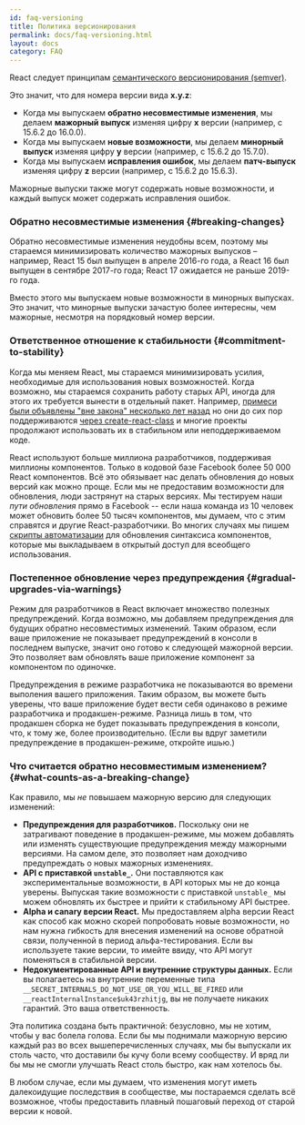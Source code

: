 ```yaml
---
id: faq-versioning
title: Политика версионирования
permalink: docs/faq-versioning.html
layout: docs
category: FAQ
---
```


React следует принципам [семантического версионирования (semver)](https://semver.org/lang/ru/).

Это значит, что для номера версии вида **x.y.z**:

* Когда мы выпускаем **обратно несовместимые изменения**, мы делаем **мажорный выпуск** изменяя цифру **x** версии  (например, с 15.6.2 до 16.0.0).
* Когда мы выпускаем **новые возможности**, мы делаем **минорный выпуск** изменяя цифру **y** версии (например, с 15.6.2 до 15.7.0).
* Когда мы выпускаем **исправления ошибок**, мы делаем **патч-выпуск** изменяя цифру **z** версии (например, с 15.6.2 до 15.6.3).

Мажорные выпуски также могут содержать новые возможности, и каждый выпуск может содержать исправления ошибок.

### Обратно несовместимые изменения {#breaking-changes}

Обратно несовместимые изменения неудобны всем, поэтому мы стараемся минимизировать количество мажорных выпусков – например, React 15 был выпущен в апреле 2016-го года, а React 16 был выпущен в сентябре 2017-го года; React 17 ожидается не раньше 2019-го года.

Вместо этого мы выпускаем новые возможности в минорных выпусках. Это значит, что минорные выпуски зачастую более интересны, чем мажорные, несмотря на порядковый номер версии.

### Ответственное отношение к стабильности {#commitment-to-stability}

Когда мы меняем React, мы стараемся минимизировать усилия, необходимые для использования новых возможностей. Когда возможно, мы стараемся сохранить работу старых API, иногда для этого их требуется вынести в отдельный пакет. Например, [примеси были объявлены "вне закона" несколько лет назад](/blog/2016/07/13/mixins-considered-harmful.html) но они до сих пор поддерживаются [через create-react-class](/docs/react-without-es6.html#mixins) и многие проекты продолжают использовать их в стабильном или неподдерживаемом коде.

React используют больше миллиона разработчиков, поддерживая миллионы компонентов. Только в кодовой базе Facebook более 50 000 React компонентов. Всё это обязывает нас делать обновления до новых версий как можно проще. Если мы не предоставим возможности для обновления, люди застрянут на старых версиях. Мы тестируем наши *пути обновления* прямо в Facebook -- если наша команда из 10 человек может обновить более 50 тысяч компонентов, мы думаем, что с этим справятся и другие React-разработчики. Во многих случаях мы пишем [скрипты автоматизации](https://github.com/reactjs/react-codemod) для обновления синтаксиса компонентов, которые мы выкладываем в открытый доступ для всеобщего использования.

### Постепенное обновление через предупреждения {#gradual-upgrades-via-warnings}

Режим для разработчиков в React включает множество полезных предупреждений. Когда возможно, мы добавляем предупреждения для будущих обратно несовместимых изменений. Таким образом, если ваше приложение не показывает предупреждений в консоли в последнем выпуске, значит оно готово к следующей мажорной версии. Это позволяет вам обновлять ваше приложение компонент за компонентом по одиночке.

Предупреждения в режиме разработчика не показываются во времени выполения вашего приложения. Таким образом, вы можете быть уверены, что ваше приложение будет вести себя одинаково в режиме разработчика и продакшен-режиме. Разница лишь в том, что продакшен сборка не будет показывать предупреждения в консоли, что, к тому же, более производительно. (Если вы вдруг заметили предупреждение в продакшен-режиме, откройте ишью.)

### Что считается обратно несовместимым изменением? {#what-counts-as-a-breaking-change}

Как правило, мы *не* повышаем мажорную версию для следующих изменений:

* **Предупреждения для разработчиков.** Поскольку они не затрагивают поведение в продакшен-режиме, мы можем добавлять или изменять существующие предупреждения между мажорными версиями. На самом деле, это позволяет нам доходчиво предупреждать о новых мажорных изменениях.
* **API с приставкой `unstable_`.** Они поставляются как экспериментальные возможности, в API которых мы не до конца уверены. Выпуская такие возможности с приставкой `unstable_` мы можем обновлять их быстрее и прийти к стабильному API быстрее.
* **Alpha и canary версии React.** Мы предоставляем alpha версии React как способ как можно скорей попробовать новые возможности, но нам нужна гибкость для внесения изменений на основе обратной связи, полученной в период альфа-тестирования. Если вы используете такие версии, то имейте ввиду, что API могут поменяться в стабильной версии.
* **Недокументированные API и внутренние структуры данных.** Если вы полагаетесь на внутренние переменные типа `__SECRET_INTERNALS_DO_NOT_USE_OR_YOU_WILL_BE_FIRED` или `__reactInternalInstance$uk43rzhitjg`, вы не получаете никаких гарантий. Это ваша ответственность.

Эта политика создана быть практичной: безусловно, мы не хотим, чтобы у вас болела голова. Если бы мы поднимали мажорную версию каждый раз во всех вышеперечисленных случаях, мы бы выпускали их столь часто, что доставили бы кучу боли всему сообществу. И вряд ли бы мы не смогли улучшать React столь быстро, как нам хотелось бы.

В любом случае, если мы думаем, что изменения могут иметь далекоидущие последствия в сообществе, мы постараемся сделать всё возможное, чтобы предоставить плавный пошаговый переход от старой версии к новой.

